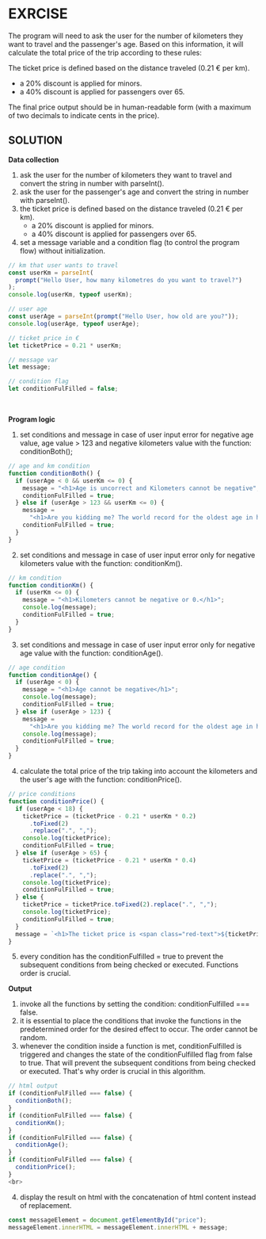 # EXRCISE

The program will need to ask the user for the number of kilometers they want to travel and the passenger's age. Based on this information, it will calculate the total price of the trip according to these rules:

The ticket price is defined based on the distance traveled (0.21 € per km).

- a 20% discount is applied for minors.
- a 40% discount is applied for passengers over 65.

The final price output should be in human-readable form (with a maximum of two decimals to indicate cents in the price).
<br>

## SOLUTION

**Data collection**

1.  ask the user for the number of kilometers they want to travel and convert the string in number with parseInt().
2.  ask the user for the passenger's age and convert the string in number with parseInt().
3.  the ticket price is defined based on the distance traveled (0.21 € per km).
    - a 20% discount is applied for minors.
    - a 40% discount is applied for passengers over 65.
4.  set a message variable and a condition flag (to control the program flow) without initialization.

```javascript
// km that user wants to travel
const userKm = parseInt(
  prompt("Hello User, how many kilometres do you want to travel?")
);
console.log(userKm, typeof userKm);

// user age
const userAge = parseInt(prompt("Hello User, how old are you?"));
console.log(userAge, typeof userAge);

// ticket price in €
let ticketPrice = 0.21 * userKm;

// message var
let message;

// condition flag
let conditionFulFilled = false;
```

<br>

**Program logic**

1. set conditions and message in case of user input error for negative age value, age value > 123 and negative kilometers value with the function: conditionBoth();

```javascript
// age and km condition
function conditionBoth() {
  if (userAge < 0 && userKm <= 0) {
    message = "<h1>Age is uncorrect and Kilometers cannot be negative";
    conditionFulFilled = true;
  } else if (userAge > 123 && userKm <= 0) {
    message =
      "<h1>Are you kidding me? The world record for the oldest age in history is 122 years and 64 days and btw Kilometers cannot be negative";
    conditionFulFilled = true;
  }
}
```

2. set conditions and message in case of user input error only for negative kilometers value with the function: conditionKm().

```javascript
// km condition
function conditionKm() {
  if (userKm <= 0) {
    message = "<h1>Kilometers cannot be negative or 0.</h1>";
    console.log(message);
    conditionFulFilled = true;
  }
}
```

3. set conditions and message in case of user input error only for negative age value with the function: conditionAge().

```javascript
// age condition
function conditionAge() {
  if (userAge < 0) {
    message = "<h1>Age cannot be negative</h1>";
    console.log(message);
    conditionFulFilled = true;
  } else if (userAge > 123) {
    message =
      "<h1>Are you kidding me? The world record for the oldest age in history is 122 years and 64 days</h1>";
    console.log(message);
    conditionFulFilled = true;
  }
}
```

4. calculate the total price of the trip taking into account the kilometers and the user's age with the function: conditionPrice().

```javascript
// price conditions
function conditionPrice() {
  if (userAge < 18) {
    ticketPrice = (ticketPrice - 0.21 * userKm * 0.2)
      .toFixed(2)
      .replace(".", ",");
    console.log(ticketPrice);
    conditionFulFilled = true;
  } else if (userAge > 65) {
    ticketPrice = (ticketPrice - 0.21 * userKm * 0.4)
      .toFixed(2)
      .replace(".", ",");
    console.log(ticketPrice);
    conditionFulFilled = true;
  } else {
    ticketPrice = ticketPrice.toFixed(2).replace(".", ",");
    console.log(ticketPrice);
    conditionFulFilled = true;
  }
  message = `<h1>The ticket price is <span class="red-text">${ticketPrice} €</span></h1>`;
}
```

5. every condition has the conditionFulfilled = true to prevent the subsequent conditions from being checked or executed. Functions order is crucial.
   <br>

**Output**

1. invoke all the functions by setting the condition: conditionFulfilled === false.
2. it is essential to place the conditions that invoke the functions in the predetermined order for the desired effect to occur. The order cannot be random.
3. whenever the condition inside a function is met, conditionFulfilled is triggered and changes the state of the conditionFulfilled flag from false to true. That will prevent the subsequent conditions from being checked or executed. That's why order is crucial in this algorithm.


```javascript
// html output
if (conditionFulFilled === false) {
  conditionBoth();
}
if (conditionFulFilled === false) {
  conditionKm();
}
if (conditionFulFilled === false) {
  conditionAge();
}
if (conditionFulFilled === false) {
  conditionPrice();
}
<br>
```
4. display the result on html with the concatenation of html content instead of replacement.

```javascript
const messageElement = document.getElementById("price");
messageElement.innerHTML = messageElement.innerHTML + message;
```
